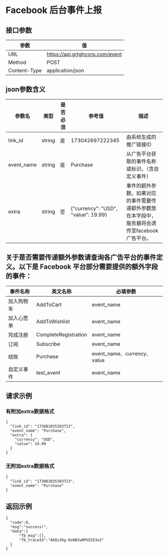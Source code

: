# Facebook 后台事件上报

## 接口参数
|参数|值|
|-----------------|-----------------|
| URL     | https://api.grtghcorp.com/event     |
| Method        | POST      |
| Content-Type        | application/json         |

## json参数含义
|参数名|类型|是否必须|参考值|	描述|
|-----------------|-----------------|-----------------|-----------------|-----------------|
| link_id     | string     | 是     | 173042697222345     | 由系统生成的	推广链接ID     |
| event_name        | string     | 是     | Purchase     | 从广告平台获取的事件名称或标识。（含自定义事件）      |
| extra        | string     | 否     | {"currency": "USD", "value": 19.99}    | 事件的额外参数。如果对应的事件需要传递额外参数放在本字段中，服务器将会透传至facebook广告平台。         |


## 关于是否需要传递额外参数请查询各广告平台的事件定义。以下是 Facebook 平台部分需要提供的额外字段的事件：
|事件名称|英文名称|必填参数|
|-----------------|-----------------|-----------------|
| 加入购物车     | AddToCart     | event_name     |
| 加入心愿单        | AddToWishlist      | event_name     |
| 完成注册       | CompleteRegistration         | event_name     |
| 订阅       | Subscribe         | event_name     |
| 结账       | Purchase         | event_name、currency、value     |
| 自定义事件       | test_event         | event_name     |

## 请求示例

### 有附加extra数据格式
```
{
  "link_id": "173081035393713",
  "event_name": "Purchase",
  "extra": {
    "currency": "USD",
    "value": 19.99
  }
}
```

### 无附加extra数据格式
```
{
  "link_id": "173081035393713",
  "event_name": "Purchase"
}
```

## 返回示例
```
{
  "code":0,
  "msg":"success!",
  "data":{
      "fb_msg":[],
      "fb_traceId":"AbOz36g-Do8BJw0PUZS53o2"
  }
}
```

